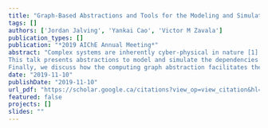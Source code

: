 ```yaml
---
title: "Graph-Based Abstractions and Tools for the Modeling and Simulation of Cyber-Physical Systems"
tags: []
authors: ['Jordan Jalving', 'Yankai Cao', 'Victor M Zavala']
publication_types: []
publication: "*2019 AIChE Annual Meeting*"
abstract: "Complex systems are inherently cyber-physical in nature [1]. For instance, a chemical process is a physical system that is driven by decisions made by a control system, which is in turn a cyber system comprised of devices (e.g., sensors, controllers, actuators) that execute diverse computing tasks and that exchange signals and data through a communication network. Modeling and simulating the behavior of cyber-physical systems is becoming increasingly important, but capturing their interdependencies is technically challenging [2]. The behavior of a physical system is expressed mathematically in the form of an algebraic model while the behavior of a cyber system is expressed mathematically in the form of algorithms which may be executed on heterogeneous computing architectures.
This talk presents abstractions to model and simulate the dependencies that arise in cyber-physical systems. We discuss an algebraic graph abstraction that captures physical connectivity in complex optimization models and a computing graph abstraction that captures communication connectivity in computing architectures. We will show how the algebraic graph performs as a general decomposition framework for optimization problems and how it facilitates the implementation and interfacing with distributed algorithms such as ADMM [3], Nested Benders [4], Lagrangian Decomposition [5], and Parallel Interior Point methods [6]. We also show how it enables graph partitioning [7] and community detection capabilities [8] which can be used to apply decomposition algorithms to complex physical systems that consider computational load balancing aspects [9].
Finally, we discuss how the computing graph abstraction facilitates the evaluation of optimization and control algorithms and their simulation in virtual environments that involve distributed, centralized, and hierarchical computing architectures. We discuss its connections with automata theory and discrete event simulation [10] and how this permits a state-space representation. We end with an example of simulating a real-time distributed control architecture subject to delays, latency, and communication and controller failures [11]. The proposed abstractions are implemented in a Julia-based software package that we call Plasmo.jl [12]."
date: "2019-11-10"
publishDate: "2019-11-10"
url_pdf: "https://scholar.google.ca/citations?view_op=view_citation&hl=zh-CN&user=M-s3mjAAAAAJ&cstart=80&citation_for_view=M-s3mjAAAAAJ:ZHo1McVdvXMC"
featured: false
projects: []
slides: ""
---
```


